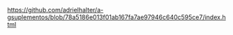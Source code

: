 https://github.com/adrielhalter/a-gsuplementos/blob/78a5186e013f01ab167fa7ae97946c640c595ce7/index.html

